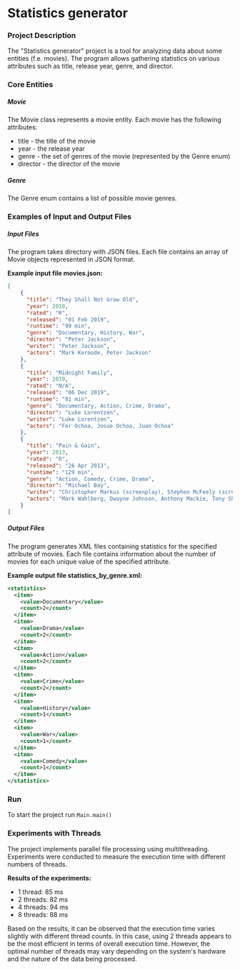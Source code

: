 # Statistics generator

### Project Description
The "Statistics generator" project is a tool for analyzing data about some entities (f.e. movies). The program allows gathering statistics on various attributes such as title, release year, genre, and director.

### Core Entities
##### Movie
The Movie class represents a movie entity. Each movie has the following attributes:
- title - the title of the movie
- year - the release year
- genre - the set of genres of the movie (represented by the Genre enum)
- director - the director of the movie
##### Genre
The Genre enum contains a list of possible movie genres.

### Examples of Input and Output Files
##### Input Files
The program takes directory with JSON files. Each file contains an array of Movie objects represented in JSON format.

**Example input file movies.json:**
```json
[
    {
      "title": "They Shall Not Grow Old",
      "year": 2018,
      "rated": "R",
      "released": "01 Feb 2019",
      "runtime": "99 min",
      "genre": "Documentary, History, War",
      "director": "Peter Jackson",
      "writer": "Peter Jackson",
      "actors": "Mark Kermode, Peter Jackson"
    },
    {
      "title": "Midnight Family",
      "year": 2019,
      "rated": "N/A",
      "released": "06 Dec 2019",
      "runtime": "81 min",
      "genre": "Documentary, Action, Crime, Drama",
      "director": "Luke Lorentzen",
      "writer": "Luke Lorentzen",
      "actors": "Fer Ochoa, Josue Ochoa, Juan Ochoa"
    },
    {
      "title": "Pain & Gain",
      "year": 2013,
      "rated": "R",
      "released": "26 Apr 2013",
      "runtime": "129 min",
      "genre": "Action, Comedy, Crime, Drama",
      "director": "Michael Bay",
      "writer": "Christopher Markus (screenplay), Stephen McFeely (screenplay), Pete Collins (based on the magazine articles by)",
      "actors": "Mark Wahlberg, Dwayne Johnson, Anthony Mackie, Tony Shalhoub"
    }
]
```

##### Output Files
The program generates XML files containing statistics for the specified attribute of movies. Each file contains information about the number of movies for each unique value of the specified attribute.

**Example output file statistics_by_genre.xml:**
```xml
<statistics>
  <item>
    <value>Documentary</value>
    <count>2</count>
  </item>
  <item>
    <value>Drama</value>
    <count>2</count>
  </item>
  <item>
    <value>Action</value>
    <count>2</count>
  </item>
  <item>
    <value>Crime</value>
    <count>2</count>
  </item>
  <item>
    <value>History</value>
    <count>1</count>
  </item>
  <item>
    <value>War</value>
    <count>1</count>
  </item>
  <item>
    <value>Comedy</value>
    <count>1</count>
  </item>
</statistics>
```

### Run
To start the project run `Main.main()`

### Experiments with Threads
The project implements parallel file processing using multithreading. Experiments were conducted to measure the execution time with different numbers of threads.

**Results of the experiments:**

- 1 thread: 85 ms
- 2 threads: 82 ms
- 4 threads: 94 ms
- 8 threads: 88 ms

Based on the results, it can be observed that the execution time varies slightly with different thread counts. In this case, using 2 threads appears to be the most efficient in terms of overall execution time. However, the optimal number of threads may vary depending on the system's hardware and the nature of the data being processed.
